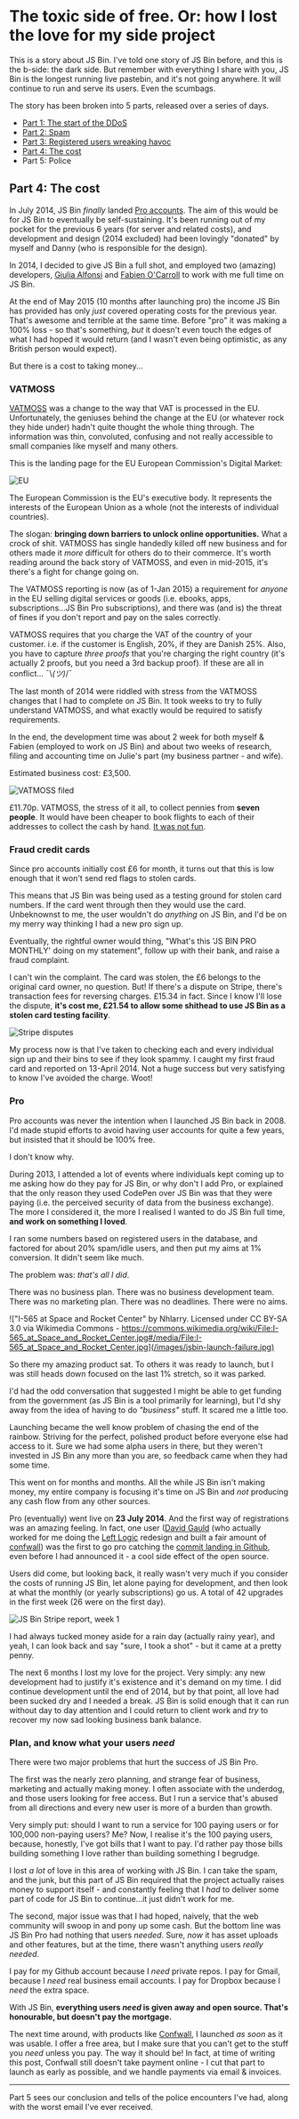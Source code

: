 # The toxic side of free. Or: how I lost the love for my side project

This is a story about JS Bin. I've told one story of JS Bin before, and this is the b-side: the dark side. But remember with everything I share with you, JS Bin is the longest running live pastebin, and it's not going anywhere. It will continue to run and serve its users. Even the scumbags.

The story has been broken into 5 parts, released over a series of days.

- [Part 1: The start of the DDoS](/jsbin-toxic-part-1)
- [Part 2: Spam](/jsbin-toxic-part-2)
- [Part 3: Registered users wreaking havoc](/jsbin-toxic-part-3)
- [Part 4: The cost](/jsbin-toxic-part-4)
- Part 5: Police

## Part 4: The cost

In July 2014, JS Bin *finally* landed [Pro accounts](https://jsbin.com/upgrade). The aim of this would be for JS Bin to eventually be self-sustaining. It's been running out of my pocket for the previous 6 years (for server and related costs), and development and design (2014 excluded) had been lovingly "donated" by myself and Danny (who is responsible for the design).

In 2014, I decided to give JS Bin a full shot, and employed two (amazing) developers, [Giulia Alfonsi](https://twitter.com/electric_g) and [Fabien O'Carroll](https://twitter.com/allouis_) to work with me full time on JS Bin.

At the end of May 2015 (10 months after launching pro) the income JS Bin has provided has only *just* covered operating costs for the previous year. That's awesome and terrible at the same time. Before "pro" it was making a 100% loss - so that's something, *but* it doesn't even touch the edges of what I had hoped it would return (and I wasn't even being optimistic, as any British person would expect).

But there is a cost to taking money...

### VATMOSS

[VATMOSS](https://remysharp.com/2014/12/16/vatmoss) was a change to the way that VAT is processed in the EU. Unfortunately, the geniuses behind the change at the EU (or whatever rock they hide under) hadn't quite thought the whole thing through. The information was thin, convoluted, confusing and not really accessible to small companies like myself and many others.

This is the landing page for the EU European Commission's Digital Market:

![EU](/images/jsbin-eu.jpg)

The European Commission is the EU's executive body. It represents the interests of the European Union as a whole (not the interests of individual countries).

The slogan: **bringing down barriers to unlock online opportunities.** What a crock of shit. VATMOSS has single handedly killed off new business and for others made it *more* difficult for others do to their commerce. It's worth reading around the back story of VATMOSS, and even in mid-2015, it's there's a fight for change going on.

The VATMOSS reporting is now (as of 1-Jan 2015) a requirement for *anyone* in the EU selling digital services or goods (i.e. ebooks, apps, subscriptions...JS Bin Pro subscriptions), and there was (and is) the threat of fines if you don't report and pay on the sales correctly.

VATMOSS requires that you charge the VAT of the country of your customer. i.e. if the customer is English, 20%, if they are Danish 25%. Also, you have to capture *three proofs* that you're charging the right country (it's actually 2 proofs, but you need a 3rd backup proof). If these are all in conflict... ¯\\_(ツ)_/¯

The last month of 2014 were riddled with stress from the VATMOSS changes that I had to complete on JS Bin. It took weeks to try to fully understand VATMOSS, and what exactly would be required to satisfy requirements.

In the end, the development time was about 2 week for both myself & Fabien (employed to work on JS Bin) and about two weeks of research, filing and accounting time on Julie's part (my business partner - and wife).

Estimated business cost: £3,500.

![VATMOSS filed](/images/jsbin-vatmoss-filed.png)

£11.70p. VATMOSS, the stress of it all, to collect pennies from **seven people**. It would have been cheaper to book flights to each of their addresses to collect the cash by hand. [It was not fun](https://twitter.com/search?q=from%3Arem%20%23vatmoss&src=typd).

### Fraud credit cards

Since pro accounts initially cost £6 for month, it turns out that this is low enough that it won't send red flags to stolen cards.

This means that JS Bin was being used as a testing ground for stolen card numbers. If the card went through then they would use the card. Unbeknownst to me, the user wouldn't do *anything* on JS Bin, and I'd be on my merry way thinking I had a new pro sign up.

Eventually, the rightful owner would thing, "What's this 'JS BIN PRO MONTHLY' doing on my statement", follow up with their bank, and raise a fraud complaint.

I can't win the complaint. The card was stolen, the £6 belongs to the original card owner, no question. But! If there's a dispute on Stripe, there's transaction fees for reversing charges. £15.34 in fact. Since I know I'll lose the dispute, **it's cost me, £21.54 to allow some shithead to use JS Bin as a stolen card testing facility**.

![Stripe disputes](/images/jsbin-stripe-fraud.png)

My process now is that I've taken to checking each and every individual sign up and their bins to see if they look spammy. I caught my first fraud card and reported on 13-April 2014. Not a huge success but very satisfying to know I've avoided the charge. Woot!

### Pro

Pro accounts was never the intention when I launched JS Bin back in 2008. I'd made stupid efforts to avoid having user accounts for quite a few years, but insisted that it should be 100% free.

I don't know why.

During 2013, I attended a lot of events where individuals kept coming up to me asking how do they pay for JS Bin, or why don't I add Pro, or explained that the only reason they used CodePen over JS Bin was that they were paying (i.e. the perceived security of data from the business exchange). The more I considered it, the more I realised I wanted to do JS Bin full time, **and work on something I loved**.

I ran some numbers based on registered users in the database, and factored for about 20% spam/idle users, and then put my aims at 1% conversion. It didn't seem like much.

The problem was: *that's all I did*.

There was no business plan. There was no business development team. There was no marketing plan. There was no deadlines. There were no aims.

!["I-565 at Space and Rocket Center" by Nhlarry. Licensed under CC BY-SA 3.0 via Wikimedia Commons - https://commons.wikimedia.org/wiki/File:I-565_at_Space_and_Rocket_Center.jpg#/media/File:I-565_at_Space_and_Rocket_Center.jpg](/images/jsbin-launch-failure.jpg)

So there my amazing product sat. To others it was ready to launch, but I was still heads down focused on the last 1% stretch, so it was parked.

I'd had the odd conversation that suggested I might be able to get funding from the government (as JS Bin is a tool primarily for learning), but I'd shy away from the idea of having to do *"business"* stuff. It scared me a little too.

Launching became the well know problem of chasing the end of the rainbow. Striving for the perfect, polished product before everyone else had access to it. Sure we had some alpha users in there, but they weren't invested in JS Bin any more than you are, so feedback came when they had some time.

This went on for months and months. All the while JS Bin isn't making money, my entire company is focusing it's time on JS Bin and *not* producing any cash flow from any other sources.

Pro (eventually) went live on **23 July 2014**. And the first way of registrations was an amazing feeling. In fact, one user ([David Gauld](https://twitter.com/dcgauld) (who actually worked for me doing the [Left Logic](http://leftlogic.com) redesign and built a fair amount of [confwall](https://confwall.com)) was the first to go pro catching the [commit landing in Github](https://github.com/jsbin/jsbin/commit/814251af40334990cf2490dc45d88ba246542f2f#diff-0aab8fc4f1799dc88c8d29729b719d87L118), even before I had announced it - a cool side effect of the open source.

Users did come, but looking back, it really wasn't very much if you consider the costs of running JS Bin, let alone paying for development, and then look at what the monthly (or yearly subscriptions) go us. A total of 42 upgrades in the first week (26 were on the first day).

![JS Bin Stripe report, week 1](/images/jsbin-pro-week1.png)

I had always tucked money aside for a rain day (actually rainy year), and yeah, I can look back and say "sure, I took a shot" - but it came at a pretty penny.

The next 6 months I lost my love for the project. Very simply: any new development had to justify it's existence and it's demand on my time. I did continue development until the end of 2014, but by that point, all love had been sucked dry and I needed a break. JS Bin is solid enough that it can run without day to day attention and I could return to client work and *try* to recover my now sad looking business bank balance.

### Plan, and know what your users *need*

There were two major problems that hurt the success of JS Bin Pro.

The first was the nearly zero planning, and strange fear of business, marketing and actually making money. I often associate with the underdog, and those users looking for free access. But I run a service that's abused from all directions and every new user is more of a burden than growth.

Very simply put: should I want to run a service for 100 paying users or for 100,000 non-paying users? Me? Now, I realise it's the 100 paying users, because, honestly, I've got bills that I want to pay. I'd rather pay those bills building something I love rather than building something I begrudge.

I lost *a lot* of love in this area of working with JS Bin. I can take the spam, and the junk, but this part of JS Bin required that the project actually raises money to support itself - and constantly feeling that I *had* to deliver some part of code for JS Bin to continue...it just didn't work for me.

The second, major issue was that I had hoped, naively, that the web community will swoop in and pony up some cash. But the bottom line was JS Bin Pro had nothing that users *needed*. Sure, *now* it has asset uploads and other features, but at the time, there wasn't anything users *really needed*.

I pay for my Github account because I *need* private repos. I pay for Gmail, because I *need* real business email accounts. I pay for Dropbox because I *need* the extra space.

With JS Bin, **everything users *need* is given away and open source. That's honourable, but doesn't pay the mortgage.**

The next time around, with products like [Confwall](https://confwall.com), I launched *as soon* as it was usable. I offer a free area, but I make sure that you can't get to the stuff you *need* unless you pay. The way it should be! In fact, at time of writing this post, Confwall still doesn't take payment online - I cut that part to launch as early as possible, and we handle payments via email & invoices.

---

Part 5 sees our conclusion and tells of the police encounters I've had, along with the worst email I've ever received.